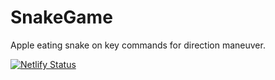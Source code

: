 # SnakeGame
Apple eating snake on key commands for direction maneuver.


[![Netlify Status](https://api.netlify.com/api/v1/badges/297a916c-9b90-4e11-b7c0-e9008aaa66d7/deploy-status)](https://app.netlify.com/sites/generalsnakegame/deploys)
